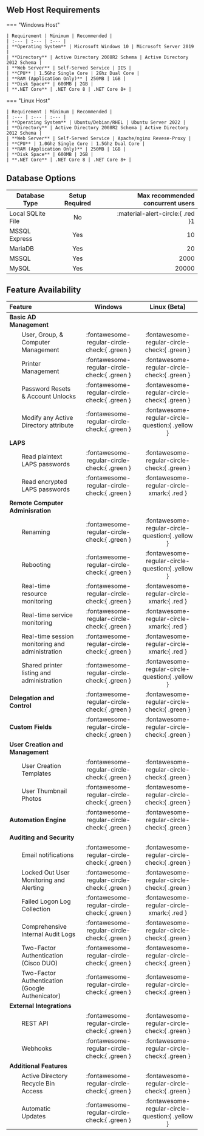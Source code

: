 ## Web Host Requirements

=== "Windows Host"

    | Requirement | Minimum | Recommended |
    | :--- | :--- | :--- |
    | **Operating System** | Microsoft Windows 10 | Microsoft Server 2019 |
    | **Directory** | Active Directory 2008R2 Schema | Active Directory 2012 Schema |
    | **Web Server** | Self-Served Service | IIS |
    | **CPU** | 1.5Ghz Single Core | 2Ghz Dual Core |
    | **RAM (Application Only)** | 250MB | 1GB |
    | **Disk Space** | 600MB | 2GB |
    | **.NET Core** | .NET Core 8 | .NET Core 8+ |

=== "Linux Host"

    | Requirement | Minimum | Recommended |
    | :--- | :--- | :--- |
    | **Operating System** | Ubuntu/Debian/RHEL | Ubuntu Server 2022 |
    | **Directory** | Active Directory 2008R2 Schema | Active Directory 2012 Schema |
    | **Web Server** | Self-Served Service | Apache/nginx Revese-Proxy |
    | **CPU** | 1.0Ghz Single Core | 1.5Ghz Dual Core |
    | **RAM (Application Only)** | 250MB | 1GB |
    | **Disk Space** | 600MB | 2GB |
    | **.NET Core** | .NET Core 8 | .NET Core 8+ |


## Database Options

| Database Type     | Setup Required | Max recommended concurrent users |
| ----------------- | :------------: | -------------------------------: |
| Local SQLite File |       No       | <span title="SQLite is not designed for high concurrency and is best for single-user or testing purposes only.">:material-alert-circle:{ .red }1</span> |
| MSSQL Express     |      Yes       |                               10 |
| MariaDB           |      Yes       |                               20 |
| MSSQL             |      Yes       |                             2000 |
| MySQL             |      Yes       |                            20000 |

## Feature Availability


| Feature | Windows | Linux (Beta) |
| :--- | :---: | :---: |
| **Basic AD Management** | | |
| <span>User, Group, & Computer Management</span> | :fontawesome-regular-circle-check:{ .green } | :fontawesome-regular-circle-check:{ .green } |
| <span>Printer Management</span> | :fontawesome-regular-circle-check:{ .green } | :fontawesome-regular-circle-check:{ .green } |
| <span>Password Resets & Account Unlocks</span> | :fontawesome-regular-circle-check:{ .green } | :fontawesome-regular-circle-check:{ .green } |
| <span>Modify any Active Directory attribute</span> | :fontawesome-regular-circle-check:{ .green } | :fontawesome-regular-circle-question:{ .yellow } |
| **LAPS** | | |
| <span>Read plaintext LAPS passwords</span> | :fontawesome-regular-circle-check:{ .green } | :fontawesome-regular-circle-check:{ .green } |
| <span>Read encrypted LAPS passwords</span> | :fontawesome-regular-circle-check:{ .green } | :fontawesome-regular-circle-xmark:{ .red } |
| **Remote Computer Adminisration** | | |
| <span>Renaming</span> | :fontawesome-regular-circle-check:{ .green } | :fontawesome-regular-circle-question:{ .yellow } |
| <span>Rebooting</span> | :fontawesome-regular-circle-check:{ .green } | :fontawesome-regular-circle-question:{ .yellow } |
| <span>Real-time resource monitoring</span> | :fontawesome-regular-circle-check:{ .green } | :fontawesome-regular-circle-xmark:{ .red } |
| <span>Real-time service monitoring</span> | :fontawesome-regular-circle-check:{ .green } | :fontawesome-regular-circle-xmark:{ .red } |
| <span>Real-time session monitoring and administration</span> | :fontawesome-regular-circle-check:{ .green } | :fontawesome-regular-circle-xmark:{ .red } |
| <span>Shared printer listing and administration</span> | :fontawesome-regular-circle-check:{ .green } | :fontawesome-regular-circle-question:{ .yellow } |
| **Delegation and Control** | :fontawesome-regular-circle-check:{ .green } | :fontawesome-regular-circle-check:{ .green } |
| **Custom Fields** | :fontawesome-regular-circle-check:{ .green } | :fontawesome-regular-circle-check:{ .green } |
| **User Creation and Management** | | |
| <span>User Creation Templates</span> | :fontawesome-regular-circle-check:{ .green } | :fontawesome-regular-circle-check:{ .green } |
| <span>User Thumbnail Photos</span> | :fontawesome-regular-circle-check:{ .green } | :fontawesome-regular-circle-check:{ .green } |
| **Automation Engine** | :fontawesome-regular-circle-check:{ .green } | :fontawesome-regular-circle-check:{ .green } |
| **Auditing and Security** | | |
| <span>Email notifications</span> | :fontawesome-regular-circle-check:{ .green } | :fontawesome-regular-circle-check:{ .green } |
| <span>Locked Out User Monitoring and Alerting</span> | :fontawesome-regular-circle-check:{ .green } | :fontawesome-regular-circle-check:{ .green } |
| <span>Failed Logon Log Collection</span> | :fontawesome-regular-circle-check:{ .green } | :fontawesome-regular-circle-xmark:{ .red } | 
| <span>Comprehensive Internal Audit Logs</span> | :fontawesome-regular-circle-check:{ .green } | :fontawesome-regular-circle-check:{ .green } |
| <span>Two-Factor Authentication (Cisco DUO)</span> | :fontawesome-regular-circle-check:{ .green } | :fontawesome-regular-circle-check:{ .green } |
| <span>Two-Factor Authentication (Google Authenicator)</span> | :fontawesome-regular-circle-check:{ .green } | :fontawesome-regular-circle-check:{ .green } |
| **External Integrations** | | |
| <span>REST API</span> | :fontawesome-regular-circle-check:{ .green } | :fontawesome-regular-circle-check:{ .green } |
| <span>Webhooks</span> | :fontawesome-regular-circle-check:{ .green } | :fontawesome-regular-circle-check:{ .green } |
| **Additional Features** | | |
| <span>Active Directory Recycle Bin Access</span> | :fontawesome-regular-circle-check:{ .green } | :fontawesome-regular-circle-check:{ .green } |
| <span>Automatic Updates</span> | :fontawesome-regular-circle-check:{ .green } | :fontawesome-regular-circle-question:{ .yellow } |

<style>
table span{
	margin-left: 2em; display: inline-block;

}
</style>